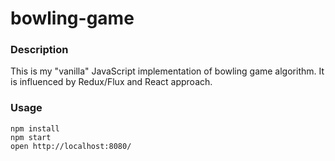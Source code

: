bowling-game
=====================
### Description

This is my "vanilla" JavaScript implementation of bowling game algorithm. It is influenced by Redux/Flux and React approach.

### Usage

```
npm install
npm start
open http://localhost:8080/
```
